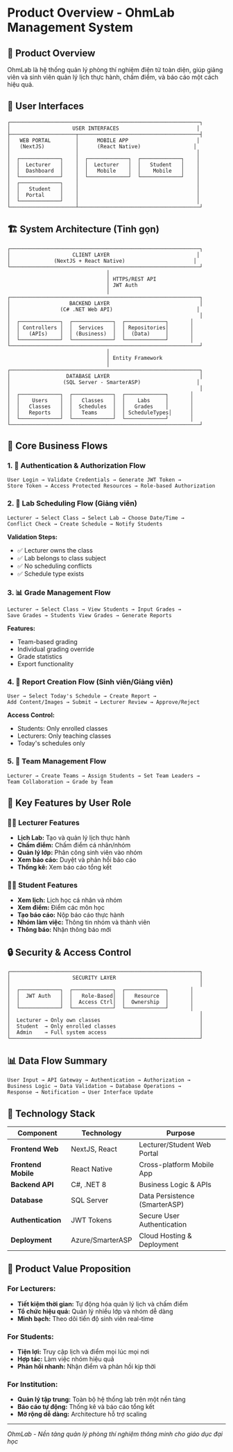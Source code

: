 # Product Overview - OhmLab Management System

## 🎯 Product Overview
OhmLab là hệ thống quản lý phòng thí nghiệm điện tử toàn diện, giúp giảng viên và sinh viên quản lý lịch thực hành, chấm điểm, và báo cáo một cách hiệu quả.

## 📱 User Interfaces
```
┌─────────────────────────────────────────────────────────────┐
│                    USER INTERFACES                         │
├─────────────────────┬───────────────────────────────────────┤
│   WEB PORTAL        │      MOBILE APP                      │
│   (NextJS)          │      (React Native)                 │
│                     │                                      │
│  ┌─────────────┐    │  ┌─────────────┐  ┌─────────────┐    │
│  │  Lecturer   │    │  │  Lecturer   │  │   Student   │    │
│  │  Dashboard  │    │  │   Mobile    │  │    Mobile   │    │
│  └─────────────┘    │  └─────────────┘  └─────────────┘    │
│  ┌─────────────┐    │                                      │
│  │   Student   │    │                                      │
│  │  Portal     │    │                                      │
│  └─────────────┘    │                                      │
└─────────────────────┴───────────────────────────────────────┘
```

## 🏗️ System Architecture (Tinh gọn)
```
┌─────────────────────────────────────────────────────────────┐
│                    CLIENT LAYER                            │
│              (NextJS + React Native)                      │
└─────────────────────────────────────────────────────────────┘
                                │
                                │ HTTPS/REST API
                                │ JWT Auth
                                │
┌─────────────────────────────────────────────────────────────┐
│                   BACKEND LAYER                             │
│                (C# .NET Web API)                           │
│                                                             │
│  ┌─────────────┐  ┌─────────────┐  ┌─────────────┐       │
│  │ Controllers │  │  Services   │  │ Repositories│       │
│  │   (APIs)    │  │ (Business)  │  │  (Data)     │       │
│  └─────────────┘  └─────────────┘  └─────────────┘       │
└─────────────────────────────────────────────────────────────┘
                                │
                                │ Entity Framework
                                │
┌─────────────────────────────────────────────────────────────┐
│                  DATABASE LAYER                             │
│                 (SQL Server - SmarterASP)                  │
│                                                             │
│  ┌─────────────┐  ┌─────────────┐  ┌─────────────┐       │
│  │    Users    │  │   Classes   │  │    Labs     │       │
│  │   Classes   │  │  Schedules  │  │   Grades    │       │
│  │   Reports   │  │   Teams     │  │ ScheduleTypes│      │
│  └─────────────┘  └─────────────┘  └─────────────┘       │
└─────────────────────────────────────────────────────────────┘
```

## 🔄 Core Business Flows

### 1. 🔐 Authentication & Authorization Flow
```
User Login → Validate Credentials → Generate JWT Token → 
Store Token → Access Protected Resources → Role-based Authorization
```

### 2. 📅 Lab Scheduling Flow (Giảng viên)
```
Lecturer → Select Class → Select Lab → Choose Date/Time → 
Conflict Check → Create Schedule → Notify Students
```
**Validation Steps:**
- ✅ Lecturer owns the class
- ✅ Lab belongs to class subject
- ✅ No scheduling conflicts
- ✅ Schedule type exists

### 3. 📊 Grade Management Flow
```
Lecturer → Select Class → View Students → Input Grades → 
Save Grades → Students View Grades → Generate Reports
```
**Features:**
- Team-based grading
- Individual grading override
- Grade statistics
- Export functionality

### 4. 📝 Report Creation Flow (Sinh viên/Giảng viên)
```
User → Select Today's Schedule → Create Report → 
Add Content/Images → Submit → Lecturer Review → Approve/Reject
```
**Access Control:**
- Students: Only enrolled classes
- Lecturers: Only teaching classes
- Today's schedules only

### 5. 👥 Team Management Flow
```
Lecturer → Create Teams → Assign Students → Set Team Leaders → 
Team Collaboration → Grade by Team
```

## 🎯 Key Features by User Role

### 👨‍🏫 Lecturer Features
- **Lịch Lab:** Tạo và quản lý lịch thực hành
- **Chấm điểm:** Chấm điểm cá nhân/nhóm
- **Quản lý lớp:** Phân công sinh viên vào nhóm
- **Xem báo cáo:** Duyệt và phản hồi báo cáo
- **Thống kê:** Xem báo cáo tổng kết

### 👨‍🎓 Student Features
- **Xem lịch:** Lịch học cá nhân và nhóm
- **Xem điểm:** Điểm các môn học
- **Tạo báo cáo:** Nộp báo cáo thực hành
- **Nhóm làm việc:** Thông tin nhóm và thành viên
- **Thông báo:** Nhận thông báo mới

## 🔒 Security & Access Control
```
┌─────────────────────────────────────────────────────────────┐
│                    SECURITY LAYER                           │
│                                                             │
│  ┌─────────────┐  ┌─────────────┐  ┌─────────────┐       │
│  │  JWT Auth   │  │   Role-Based│  │   Resource  │       │
│  │             │  │  Access Ctrl│  │  Ownership  │       │
│  └─────────────┘  └─────────────┘  └─────────────┘       │
│                                                             │
│  Lecturer → Only own classes                                │
│  Student  → Only enrolled classes                           │
│  Admin    → Full system access                              │
└─────────────────────────────────────────────────────────────┘
```

## 📊 Data Flow Summary
```
User Input → API Gateway → Authentication → Authorization → 
Business Logic → Data Validation → Database Operations → 
Response → Notification → User Interface Update
```

## 🚀 Technology Stack
| Component | Technology | Purpose |
|-----------|------------|---------|
| **Frontend Web** | NextJS, React | Lecturer/Student Web Portal |
| **Frontend Mobile** | React Native | Cross-platform Mobile App |
| **Backend API** | C#, .NET 8 | Business Logic & APIs |
| **Database** | SQL Server | Data Persistence (SmarterASP) |
| **Authentication** | JWT Tokens | Secure User Authentication |
| **Deployment** | Azure/SmarterASP | Cloud Hosting & Deployment |

## 🎯 Product Value Proposition

### For Lecturers:
- **Tiết kiệm thời gian:** Tự động hóa quản lý lịch và chấm điểm
- **Tổ chức hiệu quả:** Quản lý nhiều lớp và nhóm dễ dàng
- **Minh bạch:** Theo dõi tiến độ sinh viên real-time

### For Students:
- **Tiện lợi:** Truy cập lịch và điểm mọi lúc mọi nơi
- **Hợp tác:** Làm việc nhóm hiệu quả
- **Phản hồi nhanh:** Nhận điểm và phản hồi kịp thời

### For Institution:
- **Quản lý tập trung:** Toàn bộ hệ thống lab trên một nền tảng
- **Báo cáo tự động:** Thống kê và báo cáo tổng kết
- **Mở rộng dễ dàng:** Architecture hỗ trợ scaling

---
*OhmLab - Nền tảng quản lý phòng thí nghiệm thông minh cho giáo dục đại học*
